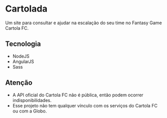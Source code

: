 # Cartolada
Um site para consultar e ajudar na escalação do seu time no Fantasy Game Cartola FC.

## Tecnologia
- NodeJS
- AngularJS
- Sass

## Atenção

- A API oficial do Cartola FC não é pública, então podem ocorrer indisponibilidades.
- Esse projeto não tem qualquer vínculo com os serviços do Cartola FC ou com a Globo.
